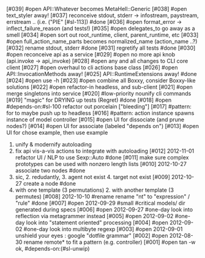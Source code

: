 [#039] #open API::Whatever becomes MetaHell::Generic
[#038] #open text_styler away!
[#037]       reconceive stdout, stderr -> infostream, paystream, errstream
  .. (i.e. ("PIE" [#sl-113]) #done
[#036] #open format_error -> inflect_failure_reason (and tests!)
[#035] #open delegates_to go away as a smell
[#034] #open sort out root_runtime, client, parent_runtime, etc
[#033] #open full_action_name_parts becomes normalized_name (action_name ..?)
[#032]       rename stdout, stderr #done
[#031]       regretify all tests #done
[#030] #open reconceive api as a service
[#029] #open no more api knob (api.invoke -> api_invoke)
[#028] #open any and all changes to CLI core client
[#027] #open overhaul to cli actions base class
[#026] #open API::InvocationMethods away!
[#025]       API::RuntimeExtensions away! #done
[#024] #open use -h
[#023] #open combine all Boxxy, consider Boxxy-like solutions
[#022] #open refactor-in headless, and sub-client
[#021] #open merge singletons into service
[#020] #low-priority nounify cli commands
[#019] "magic" for DRYING up tests (Regret) #done
[#018] #open #depends-on:#sl-100 refactor out porcelain ["bleeding"]
[#017]       #pattern: for to maybe push up to headless
[#016]       #pattern: action instance spawns instance of model controller
[#015] #open UI for dissociate (and prune nodes?)
[#014] #open UI for associate (labeled "depends on")
[#013] #open UI for chose example, then use example
  1. unify & modernify autoloading
  2. fix api vis-a-vis actions to integrate with autoloading
[#012]       2012-11-01 refactor UI / NLP to use Sexp::Auto #done
[#011]       make sure complex prototypes can be used with nonzero length lists
[#010]       2012-10-27 associate two nodes #done
  1. sic, 2. redudantly, 3. agent not exist 4. target not exist
[#009]       2012-10-27 create a node #done
  1. with one template (3 permutations) 2. with another template (3 permutes)
[#008]       2012-10-10 #rename rename "nt" to "expression" / "rule" #done
[#007] #open 2012-09-29 #small #critical models/ dir generated during specs
[#006] #open 2012-09-27 #one-day look into reflection via metagrammer instead
[#005] #open 2012-09-02 #one-day look into "statement oriented" processing
[#004] #open 2012-09-02 #one-day look into multibyte regexp
[#003] #open 2012-09-01 unshield your eyes : google "dotfile grammar"
[#002] #open 2012-08-30 rename remote* to fit a pattern (e.g. controller)
[#001] #open tan -w ok, #depends-on:(#sl-unwip)
